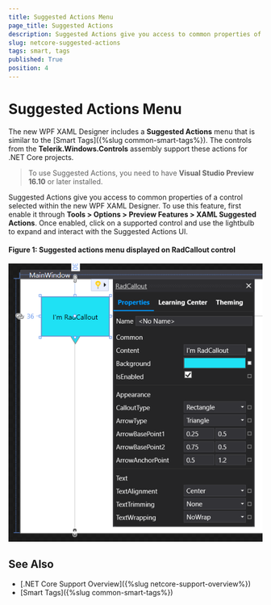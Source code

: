 ```yaml
---
title: Suggested Actions Menu
page_title: Suggested Actions
description: Suggested Actions give you access to common properties of a control selected within the new WPF XAML Designer.
slug: netcore-suggested-actions
tags: smart, tags
published: True
position: 4
---
```


# Suggested Actions Menu

The new WPF XAML Designer includes a **Suggested Actions** menu that is similar to the [Smart Tags]({%slug common-smart-tags%}). The controls from the **Telerik.Windows.Controls** assembly support these actions for .NET Core projects.

>To use Suggested Actions, you need to have **Visual Studio Preview 16.10** or later installed.

Suggested Actions give you access to common properties of a control selected within the new WPF XAML Designer. To use this feature, first enable it through **Tools > Options > Preview Features > XAML Suggested Actions**. Once enabled, click on a supported control and use the lightbulb to expand and interact with the Suggested Actions UI.

#### Figure 1: Suggested actions menu displayed on RadCallout control
![{{ site.framework_name }} Suggested actions menu displayed on RadCallout control](images/netcore-suggested-actions-0.png)

## See Also

* [.NET Core Support Overview]({%slug netcore-support-overview%})
* [Smart Tags]({%slug common-smart-tags%})